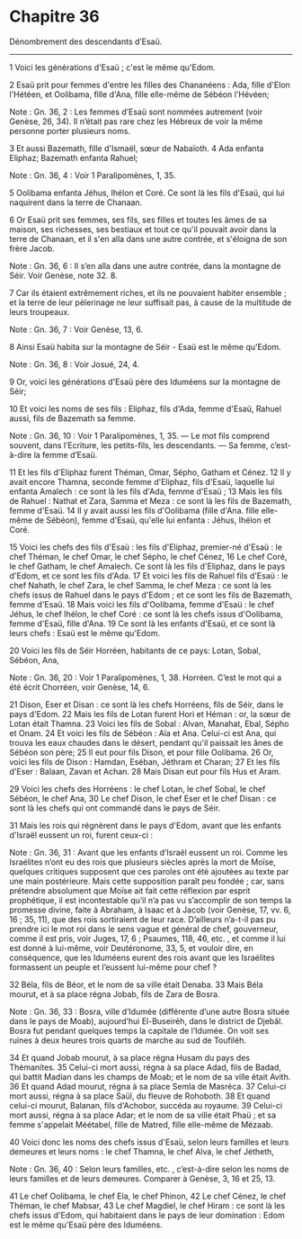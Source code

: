 # Chapitre 36

Dénombrement des descendants d’Esaü.

***

1 Voici les générations d'Esaü ; c'est le même qu'Edom.


2 Esaü prit pour femmes d'entre les filles des Chananéens : Ada, fille d'Elon l'Hétéen, et Oolibama, fille d'Ana, fille elle-même de Sébéon l'Hévéen;

<span class="bible-note">Note : </span> Gn. 36, 2 : Les femmes d’Esaü sont nommées autrement (voir Genèse, 26, 34). Il n’était pas rare chez les Hébreux de voir la même personne porter plusieurs noms.

3 Et aussi Bazemath, fille d'Ismaël, sœur de Nabaïoth. 4 Ada enfanta Eliphaz; Bazemath enfanta Rahuel;

<span class="bible-note">Note : </span> Gn. 36, 4 : Voir 1 Paralipomènes, 1, 35.

5 Oolibama enfanta Jéhus, Ihélon et Coré. Ce sont là les fils d'Esaü, qui lui naquirent dans la terre de Chanaan.


6 Or Esaü prit ses femmes, ses fils, ses filles et toutes les âmes de sa maison, ses richesses, ses bestiaux et tout ce qu'il pouvait avoir dans la terre de Chanaan, et il s'en alla dans une autre contrée, et s'éloigna de son frère Jacob.

<span class="bible-note">Note : </span> Gn. 36, 6 : Il s’en alla dans une autre contrée, dans la montagne de Séir. Voir Genèse, note 32. 8.

7 Car ils étaient extrêmement riches, et ils ne pouvaient habiter ensemble ; et la terre de leur pèlerinage ne leur suffisait pas, à cause de la multitude de leurs troupeaux.

<span class="bible-note">Note : </span> Gn. 36, 7 : Voir Genèse, 13, 6.

8 Ainsi Esaü habita sur la montagne de Séir - Esaü est le même qu'Edom.

<span class="bible-note">Note : </span> Gn. 36, 8 : Voir Josué, 24, 4.


9 Or, voici les générations d'Esaü père des Iduméens sur la montagne de Séir;


10 Et voici les noms de ses fils : Eliphaz, fils d'Ada, femme d'Esaü, Rahuel aussi, fils de Bazemath sa femme.

<span class="bible-note">Note : </span> Gn. 36, 10 : Voir 1 Paralipomènes, 1, 35. ― Le mot fils comprend souvent, dans l’Ecriture, les petits-fils, les descendants. ― Sa femme, c’est-à-dire la femme d’Esaü.

11 Et les fils d'Eliphaz furent Théman, Omar, Sépho, Gatham et Cénez. 12 Il y avait encore Thamna, seconde femme d'Eliphaz, fils d'Esaü, laquelle lui enfanta Amalech : ce sont là les fils d'Ada, femme d'Esaü ; 13 Mais les fils de Rahuel : Nathat et Zara, Samma et Meza : ce sont là les fils de Bazemath, femme d'Esaü. 14 Il y avait aussi les fils d'Oolibama (fille d'Ana. fille elle-même de Sébéon), femme d'Esaü, qu'elle lui enfanta : Jéhus, Ihélon et Coré.


15 Voici les chefs des fils d'Esaü : les fils d'Eliphaz, premier-né d'Esaü : le chef Théman, le chef Omar, le chef Sépho, le chef Cénez, 16 Le chef Coré, le chef Gatham, le chef Amalech. Ce sont là les fils d'Eliphaz, dans le pays d'Edom, et ce sont les fils d'Ada. 17 Et voici les fils de Rahuel fils d'Esaü : le chef Nahath, le chef Zara, le chef Samma, le chef Meza : ce sont là les chefs issus de Rahuel dans le pays d'Edom ; et ce sont les fils de Bazemath, femme d'Esaü. 18 Mais voici les fils d'Oolibama, femme d'Esaü : le chef Jéhus, le chef Ihélon, le chef Coré : ce sont là les chefs issus d'Oolibama, femme d'Esaü, fille d'Ana. 19 Ce sont là les enfants d'Esaü, et ce sont là leurs chefs : Esaü est le même qu'Edom.


20 Voici les fils de Séir Horréen, habitants de ce pays: Lotan, Sobal, Sébéon, Ana,

<span class="bible-note">Note : </span> Gn. 36, 20 : Voir 1 Paralipomènes, 1, 38. Horréen. C’est le mot qui a été écrit Chorréen, voir Genèse, 14, 6.

21 Dison, Eser et Disan : ce sont là les chefs Horréens, fils de Séir, dans le pays d'Edom. 22 Mais les fils de Lotan furent Hori et Héman : or, la sœur de Lotan était Thamna. 23 Voici les fils de Sobal : Alvan, Manahat, Ebal, Sépho et Onam. 24 Et voici les fils de Sébéon : Aïa et Ana. Celui-ci est Ana, qui trouva les eaux chaudes dans le désert, pendant qu'il paissait les ânes de Sébéon son père; 25 Il eut pour fils Dison, et pour fille Oolibama. 26 Or, voici les fils de Dison : Hamdan, Eséban, Jéthram et Charan; 27 Et les fils d'Eser : Balaan, Zavan et Achan. 28 Mais Disan eut pour fils Hus et Aram.


29 Voici les chefs des Horréens : le chef Lotan, le chef Sobal, le chef Sébéon, le chef Ana, 30 Le chef Dison, le chef Eser et le chef Disan : ce sont là les chefs qui ont commandé dans le pays de Séir.


31 Mais les rois qui régnèrent dans le pays d'Edom, avant que les enfants d'Israël eussent un roi, furent ceux-ci :

<span class="bible-note">Note : </span> Gn. 36, 31 : Avant que les enfants d’Israël eussent un roi. Comme les Israélites n’ont eu des rois que plusieurs siècles après la mort de Moïse, quelques critiques supposent que ces paroles ont été ajoutées au texte par une main postérieure. Mais cette supposition paraît peu fondée ; car, sans prétendre absolument que Moïse ait fait cette réflexion par esprit prophétique, il est incontestable qu’il n’a pas vu s’accomplir de son temps la promesse divine, faite à Abraham, à Isaac et à Jacob (voir Genèse, 17, vv. 6, 16 ; 35, 11), que des rois sortiraient de leur race. D’ailleurs n’a-t-il pas pu prendre ici le mot roi dans le sens vague et général de chef, gouverneur, comme il est pris, voir Juges, 17, 6 ; Psaumes, 118, 46, etc. , et comme il lui est donné à lui-même, voir Deutéronome, 33, 5, et vouloir dire, en conséquence, que les Iduméens eurent des rois avant que les Israélites formassent un peuple et l’eussent lui-même pour chef ?

32 Béla, fils de Béor, et le nom de sa ville était Denaba. 33 Mais Béla mourut, et à sa place régna Jobab, fils de Zara de Bosra.

<span class="bible-note">Note : </span> Gn. 36, 33 : Bosra, ville d’Idumée (différente d’une autre Bosra située dans le pays de Moab), aujourd’hui El-Buseiréh, dans le district de Djebâl. Bosra fut pendant quelques temps la capitale de l’Idumée. On voit ses ruines à deux heures trois quarts de marche au sud de Toufiléh.

34 Et quand Jobab mourut, à sa place régna Husam du pays des Thémanites. 35 Celui-ci mort aussi, régna à sa place Adad, fils de Badad, qui battit Madian dans les champs de Moab; et le nom de sa ville était Avith. 36 Et quand Adad mourut, régna à sa place Semla de Masréca. 37 Celui-ci mort aussi, régna à sa place Saül, du fleuve de Rohoboth. 38 Et quand celui-ci mourut, Balanan, fils d'Achobor, succéda au royaume. 39 Celui-ci mort aussi, régna à sa place Adar; et le nom de sa ville était Phaü ; et sa femme s'appelait Méétabel, fille de Matred, fille elle-même de Mézaab.


40 Voici donc les noms des chefs issus d'Esaü, selon leurs familles et leurs demeures et leurs noms : le chef Thamna, le chef Alva, le chef Jétheth,

<span class="bible-note">Note : </span> Gn. 36, 40 : Selon leurs familles, etc. , c’est-à-dire selon les noms de leurs familles et de leurs demeures. Comparer à Genèse, 3, 16 et 25, 13.

41 Le chef Oolibama, le chef Ela, le chef Phinon, 42 Le chef Cénez, le chef Théman, le chef Mabsar, 43 Le chef Magdiel, le chef Hiram : ce sont là les chefs issus d'Edom, qui habitaient dans le pays de leur domination : Edom est le même qu'Esaü père des Iduméens.

